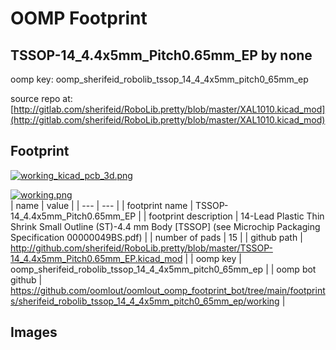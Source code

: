 # OOMP Footprint  
## TSSOP-14_4.4x5mm_Pitch0.65mm_EP  by none  
  
oomp key: oomp_sherifeid_robolib_tssop_14_4_4x5mm_pitch0_65mm_ep  
  
source repo at: [http://gitlab.com/sherifeid/RoboLib.pretty/blob/master/XAL1010.kicad_mod](http://gitlab.com/sherifeid/RoboLib.pretty/blob/master/XAL1010.kicad_mod)  
## Footprint  
  
[![working_kicad_pcb_3d.png](working_kicad_pcb_3d_600.png)](working_kicad_pcb_3d.png)  
  
[![working.png](working_600.png)](working.png)  
| name | value | 
| --- | --- | 
| footprint name | TSSOP-14_4.4x5mm_Pitch0.65mm_EP | 
| footprint description | 14-Lead Plastic Thin Shrink Small Outline (ST)-4.4 mm Body [TSSOP] (see Microchip Packaging Specification 00000049BS.pdf) | 
| number of pads | 15 | 
| github path | http://github.com/sherifeid/RoboLib.pretty/blob/master/TSSOP-14_4.4x5mm_Pitch0.65mm_EP.kicad_mod | 
| oomp key | oomp_sherifeid_robolib_tssop_14_4_4x5mm_pitch0_65mm_ep | 
| oomp bot github | https://github.com/oomlout/oomlout_oomp_footprint_bot/tree/main/footprints/sherifeid_robolib_tssop_14_4_4x5mm_pitch0_65mm_ep/working | 
## Images  
